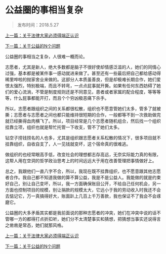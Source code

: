 # 公益圈的事相当复杂

>发布时间：2018.5.27

[上一篇：关于法律大家必须得端正认识](/social/article45)

[下一篇：关于公益的N个问题](/social/article47)



公益圈的事相当之复杂，人很难一概而论。


志愿者，尤其是新人，绝大多数都是脑子不很好使却情感泛滥的人，她们的同情心过强，基本都是被某件事一感动就进来做了。甚至还有一些最后把自己都给感动得稀里哗啦的抛家舍业来做的。这部分人本质虽善良，但是却极难长期合作，她们爱恨太强烈，特别极端，而且不转弯，一点点屁事就开撕。如果有任何东西妨碍了她们的爱心流淌，不管是制度规则还是不同意见，患者或者家属的配合程度，等等等等，什么屁事都能开打，而且个个穷凶极恶痛下杀手。


所以，志愿者跟组织之间的关系都很松散，组织也不愿意管她们太多，管多了就被撕；志愿者与志愿者之间也都只能维持很短期的合作，一般都等不到一次救助做完就已经撕得血肉横飞了。所以，项目经常是几个志愿者随机组合，然后找一个组织挂靠立项，组织也就是帮忙托管一下收支，管不了她们太多。


钻空子捞钱捞名的人也多，尤其是组织跟志愿者关系松散的情况下，很多项目就不挂靠组织，自收自支了，人一见钱就变坏，这个宿命真的很难逃。


做组织的也经常眼高手低，改变社会的理想都志存高远，无奈实际能力真的有限，这帮人用在空洞的哲学政治思考上的时间远远大于用在改善管理把事情做好上。


总之，我跟他们一直八字不合，所以，我现在既不挂靠组织，也不愿意跟其他志愿者合作。我自己都不知道我做的算不算公益，我是不是公益人。我能做的就是约束好自己，别让自己变坏，所以，我一方面确保账目公开，不给自己任何机会，另一方面也控制项目的规模，别让捐款的规模太大，它远小于我的劳动收入时我还不会去惦记它，万一真搞得好大，账面趴上几百上千万善款，我也保证不了我会不会琢磨它。

公益圈的大多矛盾其实都是我前面说的那种志愿者的冲突，她们在冲突中说的话不管哪一方的都得打点折扣听，她们分不太清楚事实和猜想，把猜想当事实还说得言之凿凿是常态，她们就那风格。



[上一篇：关于法律大家必须得端正认识](/social/article45)

[下一篇：关于公益的N个问题](/social/article47)

